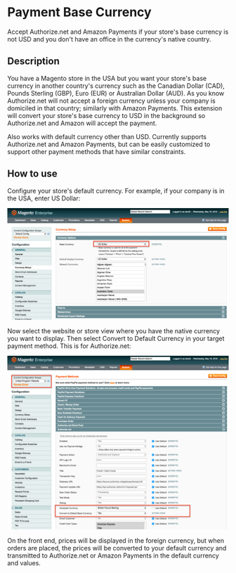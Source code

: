 Payment Base Currency
=====================

Accept Authorize.net and Amazon Payments if your store's base currency is not USD and you don't have 
an office in the currency's native country.

Description
-----------
You have a Magento store in the USA but you want your store's base currency in another country's 
currency such as the Canadian Dollar (CAD), Pounds Sterling (GBP), Euro (EUR) or Australian 
Dollar (AUD). As you know Authorize.net will not accept a foreign currency unless your company is 
domiciled in that country; similarly with Amazon Payments. This extension will convert your store's 
base currency to USD in the background so Authorize.net and Amazon will accept the payment.

Also works with default currency other than USD. Currently supports Authorize.net and Amazon Payments, 
but can be easily customized to support other payment methods that have similar constraints.

How to use
----------

Configure your store's default currency. For example, if your company is in the USA, enter US Dollar:

<img src="md/currency.png" />

Now select the website or store view where you have the native currency you want to display. Then select 
Convert to Default Currency in your target payment method. This is for Authorize.net:

<img src="md/authorizenet.png" />

On the front end, prices will be displayed in the foreign currency, but when orders are placed, the 
prices will be converted to your default currency and transmitted to Authorize.net or Amazon Payments 
in the default currency and values.